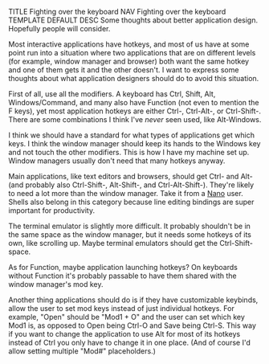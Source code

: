 TITLE Fighting over the keyboard
NAV Fighting over the keyboard
TEMPLATE DEFAULT
DESC Some thoughts about better application design. Hopefully people will consider.

Most interactive applications have hotkeys, and most of us have at some point run into a situation where two applications that are on different levels (for example, window manager and browser) both want the same hotkey and one of them gets it and the other doesn't. I want to express some thoughts about what application designers should do to avoid this situation.

First of all, use all the modifiers. A keyboard has Ctrl, Shift, Alt, Windows/Command, and many also have Function (not even to mention the F keys), yet most application hotkeys are either Ctrl-, Ctrl-Alt-, or Ctrl-Shift-. There are some combinations I think I've *never* seen used, like Alt-Windows.

I think we should have a standard for what types of applications get which keys. I think the window manager should keep its hands to the Windows key and not touch the other modifiers. This is how I have my machine set up. Window managers usually don't need that many hotkeys anyway.

Main applications, like text editors and browsers, should get Ctrl- and Alt- (and probably also Ctrl-Shift-, Alt-Shift-, and Ctrl-Alt-Shift-). They're likely to need a lot more than the window manager. Take it from a [Nano](nano) user. Shells also belong in this category because line editing bindings are super important for productivity.

The terminal emulator is slightly more difficult. It probably shouldn't be in the same space as the window manager, but it needs some hotkeys of its own, like scrolling up. Maybe terminal emulators should get the Ctrl-Shift- space.

As for Function, maybe application launching hotkeys? On keyboards without Function it's probably passable to have them shared with the window manager's mod key.

Another thing applications should do is if they have customizable keybinds, allow the user to set mod keys instead of just individual hotkeys. For example, "Open" should be "Mod1 + O" and the user can set which key Mod1 is, as opposed to Open being Ctrl-O and Save being Ctrl-S. This way if you want to change the application to use Alt for most of its hotkeys instead of Ctrl you only have to change it in one place. (And of course I'd allow setting multiple "Mod#" placeholders.)
